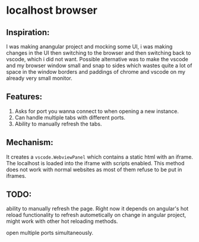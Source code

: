 # localhost browser

## Inspiration: 
I was making anangular project and mocking some UI, i was making changes in the UI then switching to the browser and then switching back to vscode, which i did not want.
Possible alternative was to make the vscode and my browser window small and snap to sides which wastes quite a lot of space in the window borders and paddings of chrome and vscode on my already very small monitor.

## Features:
1. Asks for port you wanna connect to when opening a new instance.
2. Can handle multiple tabs with different ports.
3. Ability to manually refresh the tabs.


## Mechanism:
It creates a `vscode.WebviewPanel` which contains a static html with an iframe. The localhost is loaded into the iframe with scripts enabled. This method does not work with normal websites as most of them refuse to be put in iframes.


## TODO:
ability to manually refresh the page. Right now it depends on angular's hot reload functionality to refresh autometically on change in angular project, might work with other hot reloading methods.

open multiple ports simultaneously.